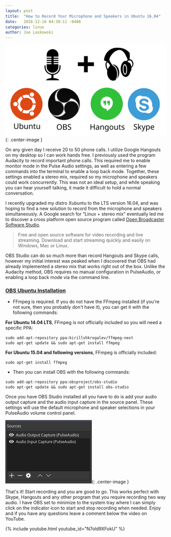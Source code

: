 ```yaml
---
layout: post
title:  "How to Record Your Microphone and Speakers in Ubuntu 16.04"
date:   2016-12-16 04:30:11 -0400
categories: linux
author: Joe Laskowski
---
```


![record microphone and speakers in ubuntu](/img/2016/12/record-mic-speaker-ubuntu.svg){: .center-image }

On any given day I receive 20 to 50 phone calls. I utilize Google Hangouts on my desktop so I can work hands free. I previously used the program Audacity to record important phone calls. This required me to enable monitor mode in the Pulse Audio settings, as well as entering a few commands into the terminal to enable a loop back mode. Together, these settings enabled a stereo mix, required so my microphone and speakers could work concurrently. This was not an ideal setup, and while speaking you can hear yourself talking, it made it difficult to hold a normal conversation.

I recently upgraded my distro Xubuntu to the LTS version 16.04, and was hoping to find a new solution to record from the microphone and speakers simultaneously. A Google search for “Linux + stereo mix” eventually led me to discover a cross platform open source program called [Open Broadcaster Software Studio](https://obsproject.com/).

> Free and open source software for video recording and live streaming. Download and start streaming quickly and easily on Windows, Mac or Linux.

OBS Studio can do so much more than record Hangouts and Skype calls, however my initial interest was peaked when I discovered that OBS had already implemented a stereo mix that works right out of the box. Unlike the Audacity method, OBS requires no manual configuration in PulseAudio, or enabling a loop back mode via the command line.

### [OBS Ubuntu Installation](https://github.com/jp9000/obs-studio/wiki/Install-Instructions#linux)

* FFmpeg is required. If you do not have the FFmpeg installed (if you're not sure, then you probably don't have it), you can get it with the following commands:

**For Ubuntu 14.04 LTS**, FFmpeg is not officially included so you will need a specific PPA:

```
sudo add-apt-repository ppa:kirillshkrogalev/ffmpeg-next
sudo apt-get update && sudo apt-get install ffmpeg
```

**For Ubuntu 15.04 and following versions**, FFmpeg is officially included:

```
sudo apt-get install ffmpeg
```

* Then you can install OBS with the following commands:

```
sudo add-apt-repository ppa:obsproject/obs-studio
sudo apt-get update && sudo apt-get install obs-studio
```

Once you have OBS Studio installed all you have to do is add your audio output capture and the audio input capture in the source panel. These settings will use the default microphone and speaker selections in your PulseAudio volume control panel.


![obs-source-panel-settings](/img/2016/12/obs-source-panel.png){: .center-image }


That's it! Start recording and you are good to go. This works perfect with Skype, Hangouts and any other program that you require recording two way audio. I have OBS set to minimize to the system tray where I can simply click on the indicator icon to start and stop recording when needed. Enjoy and if you have any questions leave a comment below the video on YouTube.


{% include youtube.html youtube_id="N7old9XFokU" %}
